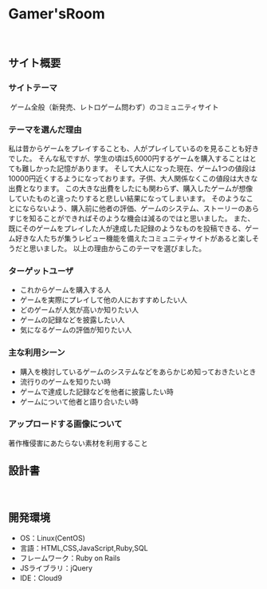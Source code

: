 
# Gamer'sRoom

​
## サイト概要
### サイトテーマ
​
ゲーム全般（新発売、レトロゲーム問わず）のコミュニティサイト

### テーマを選んだ理由

私は昔からゲームをプレイすることも、人がプレイしているのを見ることも好きでした。
そんな私ですが、学生の頃は5,6000円するゲームを購入することはとても難しかった記憶があります。
そして大人になった現在、ゲーム1つの値段は10000円近くするようになっております。子供、大人関係なくこの値段は大きな出費となります。
この大きな出費をしたにも関わらず、購入したゲームが想像していたものと違ったりすると悲しい結果になってしまいます。
そのようなことにならないよう、購入前に他者の評価、ゲームのシステム、ストーリーのあらすじを知ることができればそのような機会は減るのではと思いました。
また、既にそのゲームをプレイした人が達成した記録のようなものを投稿できる、ゲーム好きな人たちが集うレビュー機能を備えたコミュニティサイトがあると楽しそうだと思いました。
以上の理由からこのテーマを選びました。

### ターゲットユーザ

- これからゲームを購入する人
- ゲームを実際にプレイして他の人におすすめしたい人
- どのゲームが人気が高いか知りたい人
- ゲームの記録などを披露したい人
- 気になるゲームの評価が知りたい人

### 主な利用シーン

- 購入を検討しているゲームのシステムなどをあらかじめ知っておきたいとき
- 流行りのゲームを知りたい時
- ゲームで達成した記録などを他者に披露したい時
- ゲームについて他者と語り合いたい時

### アップロードする画像について

著作権侵害にあたらない素材を利用すること

## 設計書
​
## 開発環境
- OS：Linux(CentOS)
- 言語：HTML,CSS,JavaScript,Ruby,SQL
- フレームワーク：Ruby on Rails
- JSライブラリ：jQuery
- IDE：Cloud9
​